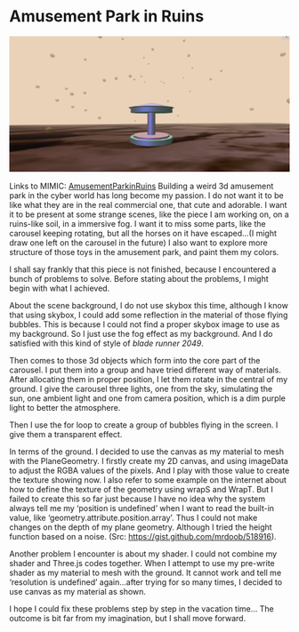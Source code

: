 # Amusement Park in Ruins
![park](park.png)

Links to MIMIC: [AmusementParkinRuins](https://mimicproject.com/code/c380d551-f82d-32f8-87b0-5d4981d582be) 
Building a weird 3d amusement park in the cyber world has long become my passion.
I do not want it to be like what they are in the real commercial one, that cute and adorable.
I want it to be present at some strange scenes, like the piece I am working on, on a ruins-like soil, in a immersive fog.
I want it to miss some parts, like the carousel keeping rotating, but all the horses on it have escaped...(I might draw one left on the carousel in the future)
I also want to explore more structure of those toys in the amusement park, and paint them my colors.

I shall say frankly that this piece is not finished, because I encountered a bunch of problems to solve. Before stating about the problems, I might begin with what I achieved.

About the scene background, I do not use skybox this time, although I know that using skybox, I could add some reflection in the material of those flying bubbles. 
This is because I could not find a proper skybox image to use as my background. So I just use the fog effect as my background. And I do satisfied with this kind of style of *blade runner 2049*.

Then comes to those 3d objects which form into the core part of the carousel. I put them into a group and have tried different way of materials. After allocating them in proper position, I let them rotate in the central of my ground. I give the carousel three lights, one from the sky, simulating the sun, one ambient light and one from camera position, which is a dim purple light to better the atmosphere.

Then I use the for loop to create a group of bubbles flying in the screen. I give them a transparent effect.

In terms of the ground. I decided to use the canvas as my material to mesh with the PlaneGeometry. I firstly create my 2D canvas, and using imageData to adjust the RGBA values of the pixels. And I play with those value to create the texture showing now. I also refer to some example on the internet about how to define the texture of the geometry using wrapS and WrapT. But I failed to create this so far just because I have no idea why the system always tell me my ‘position is undefined’ when I want to read the built-in value, like ‘geometry.attribute.position.array’. Thus I could not make changes on the depth of my plane geometry. Although I tried the height function based on a noise. (Src: https://gist.github.com/mrdoob/518916).

Another problem I encounter is about my shader. I could not combine my shader and Three.js codes together. When I attempt to use my pre-write shader as my material to mesh with the ground. It cannot work and tell me ‘resolution is undefined’ again…after trying for so many times, I decided to use canvas as my material as shown.

I hope I could fix these problems step by step in the vacation time…
The outcome is bit far from my imagination, but I shall move forward.
